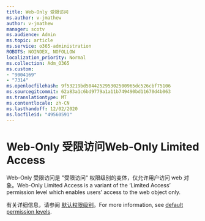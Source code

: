 ```yaml
---
title: Web-Only 受限访问
ms.author: v-jmathew
author: v-jmathew
manager: scotv
ms.audience: Admin
ms.topic: article
ms.service: o365-administration
ROBOTS: NOINDEX, NOFOLLOW
localization_priority: Normal
ms.collection: Adm_O365
ms.custom:
- "9004169"
- "7314"
ms.openlocfilehash: 9f53219bd504425295302500965dc526cbf75106
ms.sourcegitcommit: 62a83a1c6bd9779a1a11b749490bd11670d4b063
ms.translationtype: MT
ms.contentlocale: zh-CN
ms.lasthandoff: 12/02/2020
ms.locfileid: "49560591"
---
```

# <a name="web-only-limited-access"></a><span data-ttu-id="97b1d-102">Web-Only 受限访问</span><span class="sxs-lookup"><span data-stu-id="97b1d-102">Web-Only Limited Access</span></span>

<span data-ttu-id="97b1d-103">Web-Only 受限访问是 "受限访问" 权限级别的变体，仅允许用户访问 web 对象。</span><span class="sxs-lookup"><span data-stu-id="97b1d-103">Web-Only Limited Access is a variant of the ‘Limited Access’ permission level which enables users’ access to the web object only.</span></span>

<span data-ttu-id="97b1d-104">有关详细信息，请参阅 [默认权限级别](https://docs.microsoft.com/sharepoint/understanding-permission-levels#default-permission-levels)。</span><span class="sxs-lookup"><span data-stu-id="97b1d-104">For more information, see [default permission levels](https://docs.microsoft.com/sharepoint/understanding-permission-levels#default-permission-levels).</span></span>
